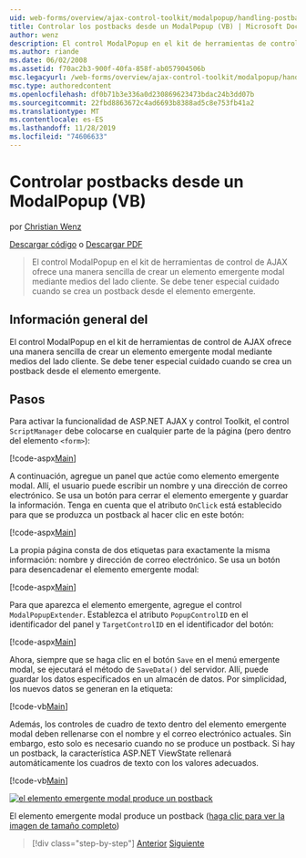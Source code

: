 ```yaml
---
uid: web-forms/overview/ajax-control-toolkit/modalpopup/handling-postbacks-from-a-modalpopup-vb
title: Controlar los postbacks desde un ModalPopup (VB) | Microsoft Docs
author: wenz
description: El control ModalPopup en el kit de herramientas de control de AJAX ofrece una manera sencilla de crear un elemento emergente modal mediante medios del lado cliente. Se debe tener especial cuidado cuando un PDV...
ms.author: riande
ms.date: 06/02/2008
ms.assetid: f70ac2b3-900f-40fa-858f-ab057904506b
msc.legacyurl: /web-forms/overview/ajax-control-toolkit/modalpopup/handling-postbacks-from-a-modalpopup-vb
msc.type: authoredcontent
ms.openlocfilehash: df0b71b3e336a0d230869623473bdac24b3dd07b
ms.sourcegitcommit: 22fbd8863672c4ad6693b8388ad5c8e753fb41a2
ms.translationtype: MT
ms.contentlocale: es-ES
ms.lasthandoff: 11/28/2019
ms.locfileid: "74606633"
---
```

# <a name="handling-postbacks-from-a-modalpopup-vb"></a>Controlar postbacks desde un ModalPopup (VB)

por [Christian Wenz](https://github.com/wenz)

[Descargar código](https://download.microsoft.com/download/2/4/0/24052038-f942-4336-905b-b60ae56f0dd5/ModalPopup3.vb.zip) o [Descargar PDF](https://download.microsoft.com/download/b/6/a/b6ae89ee-df69-4c87-9bfb-ad1eb2b23373/modalpopup3VB.pdf)

> El control ModalPopup en el kit de herramientas de control de AJAX ofrece una manera sencilla de crear un elemento emergente modal mediante medios del lado cliente. Se debe tener especial cuidado cuando se crea un postback desde el elemento emergente.

## <a name="overview"></a>Información general del

El control ModalPopup en el kit de herramientas de control de AJAX ofrece una manera sencilla de crear un elemento emergente modal mediante medios del lado cliente. Se debe tener especial cuidado cuando se crea un postback desde el elemento emergente.

## <a name="steps"></a>Pasos

Para activar la funcionalidad de ASP.NET AJAX y control Toolkit, el control `ScriptManager` debe colocarse en cualquier parte de la página (pero dentro del elemento `<form>`):

[!code-aspx[Main](handling-postbacks-from-a-modalpopup-vb/samples/sample1.aspx)]

A continuación, agregue un panel que actúe como elemento emergente modal. Allí, el usuario puede escribir un nombre y una dirección de correo electrónico. Se usa un botón para cerrar el elemento emergente y guardar la información. Tenga en cuenta que el atributo `OnClick` está establecido para que se produzca un postback al hacer clic en este botón:

[!code-aspx[Main](handling-postbacks-from-a-modalpopup-vb/samples/sample2.aspx)]

La propia página consta de dos etiquetas para exactamente la misma información: nombre y dirección de correo electrónico. Se usa un botón para desencadenar el elemento emergente modal:

[!code-aspx[Main](handling-postbacks-from-a-modalpopup-vb/samples/sample3.aspx)]

Para que aparezca el elemento emergente, agregue el control `ModalPopupExtender`. Establezca el atributo `PopupControlID` en el identificador del panel y `TargetControlID` en el identificador del botón:

[!code-aspx[Main](handling-postbacks-from-a-modalpopup-vb/samples/sample4.aspx)]

Ahora, siempre que se haga clic en el botón `Save` en el menú emergente modal, se ejecutará el método de `SaveData()` del servidor. Allí, puede guardar los datos especificados en un almacén de datos. Por simplicidad, los nuevos datos se generan en la etiqueta:

[!code-vb[Main](handling-postbacks-from-a-modalpopup-vb/samples/sample5.vb)]

Además, los controles de cuadro de texto dentro del elemento emergente modal deben rellenarse con el nombre y el correo electrónico actuales. Sin embargo, esto solo es necesario cuando no se produce un postback. Si hay un postback, la característica ASP.NET ViewState rellenará automáticamente los cuadros de texto con los valores adecuados.

[!code-vb[Main](handling-postbacks-from-a-modalpopup-vb/samples/sample6.vb)]

[![el elemento emergente modal produce un postback](handling-postbacks-from-a-modalpopup-vb/_static/image2.png)](handling-postbacks-from-a-modalpopup-vb/_static/image1.png)

El elemento emergente modal produce un postback ([haga clic para ver la imagen de tamaño completo](handling-postbacks-from-a-modalpopup-vb/_static/image3.png))

> [!div class="step-by-step"]
> [Anterior](using-modalpopup-with-a-repeater-control-vb.md)
> [Siguiente](positioning-a-modalpopup-vb.md)
